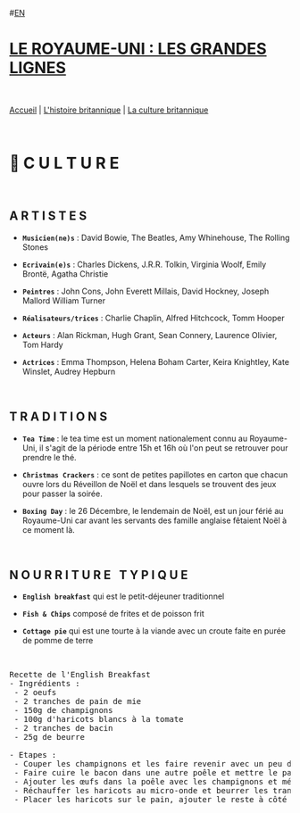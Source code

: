 #[EN](https://marineregnier.github.io/Royaume-Uni/en/Culture)

# **<ins>LE ROYAUME-UNI : LES GRANDES LIGNES</ins>**

&nbsp;

[Accueil](./index.md) | [L'histoire britannique](./Histoire) | [La culture britannique](./Culture)


&nbsp;

# 📍 **C U L T U R E**

&nbsp;

## A R T I S T E S

- **`Musicien(ne)s`** : David Bowie, The Beatles, Amy Whinehouse, The Rolling Stones

- **`Ecrivain(e)s`** : Charles Dickens, J.R.R. Tolkin, Virginia Woolf, Emily Brontë, Agatha Christie

- **`Peintres`** : John Cons, John Everett Millais, David Hockney, Joseph Mallord William Turner

- **`Réalisateurs/trices`** : Charlie Chaplin, Alfred Hitchcock, Tomm Hooper

- **`Acteurs`** : Alan Rickman, Hugh Grant, Sean Connery, Laurence Olivier, Tom Hardy

- **`Actrices`** : Emma Thompson, Helena Boham Carter, Keira Knightley, Kate Winslet, Audrey Hepburn

&nbsp;

## **T R A D I T I O N S**

- **`Tea Time`** : le tea time est un moment nationalement connu au Royaume-Uni, il s'agit de la période entre 15h et 16h où l'on peut se retrouver pour prendre le thé.

- **`Christmas Crackers`** : ce sont de petites papillotes en carton que chacun ouvre lors du Réveillon de Noël et dans lesquels se trouvent des jeux pour passer la soirée.

- **`Boxing Day`** : le 26 Décembre, le lendemain de Noël, est un jour férié au Royaume-Uni car avant les servants des famille anglaise fêtaient Noël à ce moment là. 

&nbsp;

## **N O U R R I T U R E &nbsp; T Y P I Q U E**

- **`English breakfast`** qui est le petit-déjeuner traditionnel

- **`Fish & Chips`** composé de frites et de poisson frit

- **`Cottage pie`** qui est une tourte à la viande avec un croute faite en purée de pomme de terre

&nbsp;

<pre>
Recette de l'English Breakfast
- Ingrédients : 
&nbsp;- 2 oeufs 
&nbsp;- 2 tranches de pain de mie
&nbsp;- 150g de champignons
&nbsp;- 100g d'haricots blancs à la tomate
&nbsp;- 2 tranches de bacin
&nbsp;- 25g de beurre

- Etapes : 
&nbsp;- Couper les champignons et les faire revenir avec un peu de beurre
&nbsp;- Faire cuire le bacon dans une autre poêle et mettre le pain à toaster
&nbsp;- Ajouter les œufs dans la poêle avec les champignons et mélanger
&nbsp;- Réchauffer les haricots au micro-onde et beurrer les tranches de pain
&nbsp;- Placer les haricots sur le pain, ajouter le reste à côté

